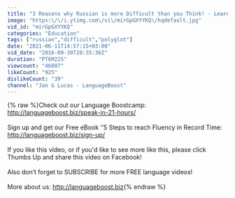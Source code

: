 ```yaml
---
title: "3 Reasons why Russian is more Difficult than you Think! - Learn Russian DAY 5"
image: "https:\/\/i.ytimg.com\/vi\/mirGpGXYYKQ\/hqdefault.jpg"
vid_id: "mirGpGXYYKQ"
categories: "Education"
tags: ["russian","difficult","polyglot"]
date: "2021-06-11T14:57:15+03:00"
vid_date: "2016-09-30T20:35:36Z"
duration: "PT6M22S"
viewcount: "46087"
likeCount: "925"
dislikeCount: "39"
channel: "Jan & Lucas - LanguageBoost"
---
```

{% raw %}Check out our Language Boostcamp: <a rel="nofollow" target="blank" href="http://languageboost.biz/speak-in-21-hours/">http://languageboost.biz/speak-in-21-hours/</a><br /><br />Sign up and get our Free eBook ‘’5 Steps to reach Fluency in Record Time: <a rel="nofollow" target="blank" href="http://languageboost.biz/sign-up/">http://languageboost.biz/sign-up/</a><br /><br />If you like this video, or if you'd like to see more like this, please click Thumbs Up and share this video on Facebook!<br /><br />Also don’t forget to SUBSCRIBE for more FREE language videos!<br /><br />More about us: <a rel="nofollow" target="blank" href="http://languageboost.biz">http://languageboost.biz</a>{% endraw %}
